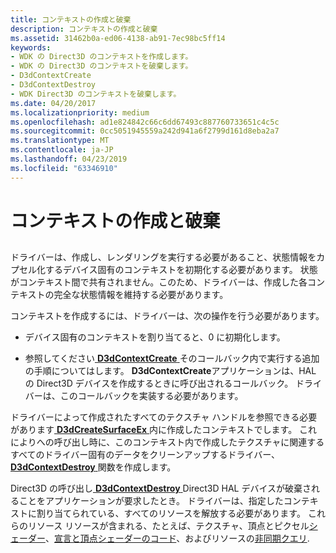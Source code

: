 ```yaml
---
title: コンテキストの作成と破棄
description: コンテキストの作成と破棄
ms.assetid: 31462b0a-ed06-4138-ab91-7ec98bc5ff14
keywords:
- WDK の Direct3D のコンテキストを作成します。
- WDK の Direct3D のコンテキストを破棄します。
- D3dContextCreate
- D3dContextDestroy
- WDK Direct3D のコンテキストを破棄します。
ms.date: 04/20/2017
ms.localizationpriority: medium
ms.openlocfilehash: ad1e824842c66c6dd67493c887760733651c4c5c
ms.sourcegitcommit: 0cc5051945559a242d941a6f2799d161d8eba2a7
ms.translationtype: MT
ms.contentlocale: ja-JP
ms.lasthandoff: 04/23/2019
ms.locfileid: "63346910"
---
```

# <a name="creating-and-destroying-a-context"></a>コンテキストの作成と破棄


## <span id="ddk_creating_and_destroying_a_context_gg"></span><span id="DDK_CREATING_AND_DESTROYING_A_CONTEXT_GG"></span>


ドライバーは、作成し、レンダリングを実行する必要があること、状態情報をカプセル化するデバイス固有のコンテキストを初期化する必要があります。 状態がコンテキスト間で共有されません。このため、ドライバーは、作成した各コンテキストの完全な状態情報を維持する必要があります。

コンテキストを作成するには、ドライバーは、次の操作を行う必要があります。

-   デバイス固有のコンテキストを割り当てると、0 に初期化します。

-   参照してください[ **D3dContextCreate** ](https://msdn.microsoft.com/library/windows/hardware/ff542178)そのコールバック内で実行する追加の手順についてはします。 **D3dContextCreate**アプリケーションは、HAL の Direct3D デバイスを作成するときに呼び出されるコールバック。 ドライバーは、このコールバックを実装する必要があります。

ドライバーによって作成されたすべてのテクスチャ ハンドルを参照できる必要があります[ **D3dCreateSurfaceEx** ](https://msdn.microsoft.com/library/windows/hardware/ff542840)内に作成したコンテキストでします。 これによりへの呼び出し時に、このコンテキスト内で作成したテクスチャに関連するすべてのドライバー固有のデータをクリーンアップするドライバー、 [ **D3dContextDestroy** ](https://msdn.microsoft.com/library/windows/hardware/ff542180)関数を作成します。

Direct3D の呼び出し[ **D3dContextDestroy** ](https://msdn.microsoft.com/library/windows/hardware/ff542180) Direct3D HAL デバイスが破棄されることをアプリケーションが要求したとき。 ドライバーは、指定したコンテキストに割り当てられている、すべてのリソースを解放する必要があります。 これらのリソース リソースが含まれる、たとえば、テクスチャ、頂点とピクセル[シェーダー](direct3d-shaders.md)、[宣言と頂点シェーダーのコード](separating-declarations-and-code-for-vertex-shaders.md)、およびリソースの[非同期クエリ](supporting-asynchronous-query-operations.md).

 

 





